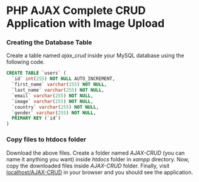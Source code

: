 # PHP AJAX Complete CRUD Application with Image Upload

### ****Creating the Database Table****

Create a table named *ajax_crud* inside your MySQL database using the following code.

```sql
CREATE TABLE `users` (
  `id` int(255) NOT NULL AUTO_INCREMENT,
  `first_name` varchar(255) NOT NULL,
  `last_name` varchar(255) NOT NULL,
  `email` varchar(255) NOT NULL,
  `image` varchar(255) NOT NULL,
  `country` varchar(255) NOT NULL,
  `gender` varchar(255) NOT NULL,
  PRIMARY KEY (`id`)
)
```

### ****Copy files to htdocs folder****

Download the above files. Create a folder named *AJAX-CRUD* (you can name it anything you want) inside *htdocs* folder in *xampp* directory. Now, copy the downloaded files inside *AJAX-CRUD* folder. Finally, visit [localhost/AJAX-CRUD](http://localhost/AJAX-CRUD) in your browser and you should see the application.
